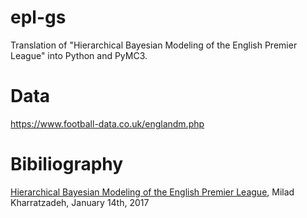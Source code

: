 # epl-gs
Translation of "Hierarchical Bayesian Modeling of the English Premier League" into Python and PyMC3.

# Data
https://www.football-data.co.uk/englandm.php

# Bibiliography

[Hierarchical Bayesian Modeling of the English Premier League](https://mc-stan.org/events/stancon2017-notebooks/stancon2017-kharratzadeh-epl.pdf), Milad Kharratzadeh, January 14th, 2017
